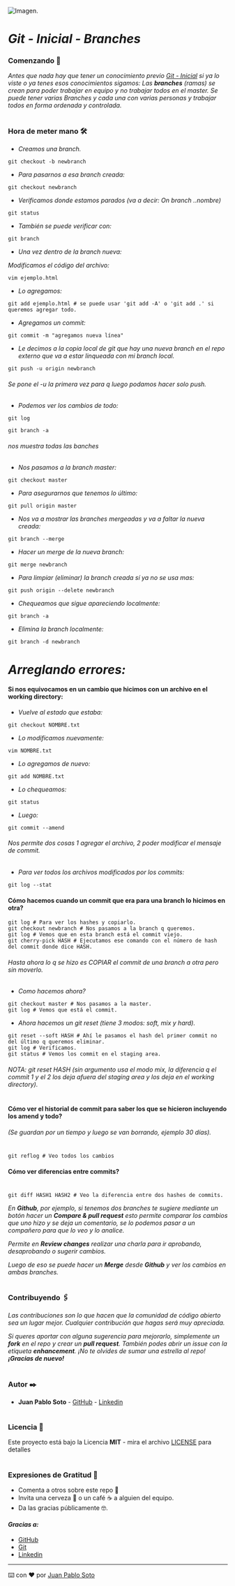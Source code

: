 ![Imagen.](/image/git-branch.png "Imagen.")

#
# _Git - Inicial - Branches_

### Comenzando 🚀
_Antes que nada hay que tener un conocimiento previo [Git - Inicial](https://github.com/parrot26/git-inicial) si ya lo viste o ya tenes esos conocimientos sigamos:
Las **branches** (ramas) se crean para poder trabajar en equipo y no trabajar todos en el master._
_Se puede tener varias Branches y cada una con varias personas y trabajar todos en forma ordenada y controlada._

# 
### Hora de meter mano 🛠️

* _Creamos una branch._

```ssh
git checkout -b newbranch
```

* _Para pasarnos a esa branch creada:_

```ssh
git checkout newbranch
```

* _Verificamos donde estamos parados (va a decir: On branch ..nombre)_

```ssh
git status
```

* _También se puede verificar con:_

```ssh
git branch
```

* _Una vez dentro de la branch nueva:_

_Modificamos el código del archivo:_

```ssh
vim ejemplo.html
```

* _Lo agregamos:_

```ssh
git add ejemplo.html # se puede usar 'git add -A' o 'git add .' si queremos agregar todo.
```

* _Agregamos un commit:_

```ssh
git commit -m "agregamos nueva línea"
```

* _Le decimos a la copia local de git que hay una nueva branch en el repo externo que va a estar linqueada con mi branch local._

```ssh
git push -u origin newbranch
```

###### _Se pone el -u la primera vez para q luego podamos hacer solo push._

* _Podemos ver los cambios de todo:_

```ssh
git log
```

```ssh
git branch -a
```

###### _nos muestra todas las banches_


* _Nos pasamos a la branch master:_

```ssh
git checkout master
```

* _Para asegurarnos que tenemos lo último:_

```ssh
git pull origin master
```

* _Nos va a mostrar las branches mergeadas y va a faltar la nueva creada:_

```ssh
git branch --merge
```

* _Hacer un merge de la nueva branch:_

```ssh
git merge newbranch
```


* _Para limpiar (eliminar) la branch creada sí ya no se usa mas:_

```ssh
git push origin --delete newbranch
```

* _Chequeamos que sigue apareciendo localmente:_

```ssh
git branch -a
```

* _Elimina la branch localmente:_

```ssh
git branch -d newbranch
```


#
# _Arreglando errores:_


#### Si nos equivocamos en un cambio que hicimos con un archivo en el working directory:

* _Vuelve al estado que estaba:_

```ssh
git checkout NOMBRE.txt
```

* _Lo modificamos nuevamente:_

```ssh
vim NOMBRE.txt
```

* _Lo agregamos de nuevo:_

```ssh
git add NOMBRE.txt
```

* _Lo chequeamos:_

```ssh
git status
```

* _Luego:_

```ssh
git commit --amend
```

###### _Nos permite dos cosas 1 agregar el archivo, 2 poder modificar el mensaje de commit._

* _Para ver todos los archivos modificados por los commits:_

```ssh
git log --stat
```

#### Cómo hacemos cuando un commit que era para una branch lo hicimos en otra?

```ssh
git log # Para ver los hashes y copiarlo.
git checkout newbranch # Nos pasamos a la branch q queremos.
git log # Vemos que en esta branch está el commit viejo.
git cherry-pick HASH # Ejecutamos ese comando con el número de hash del commit donde dice HASH.
```

###### _Hasta ahora lo q se hizo es COPIAR el commit de una branch a otra pero sin moverlo._

* _Como hacemos ahora?_

```ssh
git checkout master # Nos pasamos a la master.
git log # Vemos que está el commit.
```

* _Ahora hacemos un git reset (tiene 3 modos: soft, mix y hard)._

```ssh
git reset --soft HASH # Ahí le pasamos el hash del primer commit no del último q queremos eliminar.
git log # Verificamos.
git status # Vemos los commit en el staging area.
```

###### _NOTA: git reset HASH (sin argumento usa el modo mix, la diferencia q el commit 1 y el 2 los deja afuera del staging area y los deja en el working directory)._
#
#

#### Cómo ver el historial de commit para saber los que se hicieron incluyendo los amend y todo? 
###### (Se guardan por un tiempo y luego se van borrando, ejemplo 30 días).
#

```ssh
git reflog # Veo todos los cambios
```

#### Cómo ver diferencias entre commits?
#

```ssh
git diff HASH1 HASH2 # Veo la diferencia entre dos hashes de commits.
```



_En **Github**, por ejemplo, si tenemos dos branches te sugiere mediante un botón hacer un **Compare & pull request** esto permite comparar los cambios que uno hizo y se deja un comentario, se lo podemos pasar a un compañero para que lo veo y lo analice._

_Permite en **Review changes** realizar una charla para ir aprobando, desaprobando o sugerir cambios._

_Luego de eso se puede hacer un **Merge** desde **Github** y ver los cambios en ambas branches._



# 
### Contribuyendo 🖇️

_Las contribuciones son lo que hacen que la comunidad de código abierto sea un lugar mejor. Cualquier contribución que hagas será muy apreciada._

_Si queres aportar con alguna sugerencia para mejorarlo, simplemente un **fork** en el repo y crear un **pull request**. También podes abrir un issue con la etiqueta **enhancement**. ¡No te olvides de sumar una estrella al repo! **¡Gracias de nuevo!**_

# 
### Autor ✒️

* **Juan Pablo Soto** - [GitHub](https://github.com/parrot26) - [Linkedin](www.linkedin.com/in/juanpablosoto26)

# 
### Licencia 📄

Este proyecto está bajo la Licencia **MIT** - mira el archivo [LICENSE](LICENSE) para detalles


# 
### Expresiones de Gratitud 🎁

* Comenta a otros sobre este repo 📢
* Invita una cerveza 🍺 o un café ☕ a alguien del equipo. 
* Da las gracias públicamente 🤓.

#### _Gracias a:_

* [GitHub](https://github.com/)
* [Git](https://git-scm.com/)
* [Linkedin](https://www.linkedin.com/)


---
⌨️ con ❤️ por [Juan Pablo Soto](https://github.com/parrot26)





